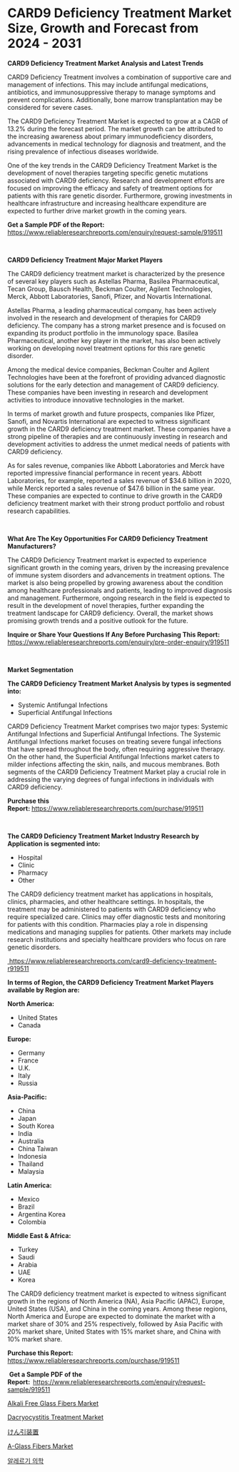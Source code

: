 <p><h1>CARD9 Deficiency Treatment Market Size, Growth and Forecast from 2024 - 2031</h1></p><p><strong>CARD9 Deficiency Treatment Market Analysis and Latest Trends</strong></p>
<p><p>CARD9 Deficiency Treatment involves a combination of supportive care and management of infections. This may include antifungal medications, antibiotics, and immunosuppressive therapy to manage symptoms and prevent complications. Additionally, bone marrow transplantation may be considered for severe cases.</p><p>The CARD9 Deficiency Treatment Market is expected to grow at a CAGR of 13.2% during the forecast period. The market growth can be attributed to the increasing awareness about primary immunodeficiency disorders, advancements in medical technology for diagnosis and treatment, and the rising prevalence of infectious diseases worldwide.</p><p>One of the key trends in the CARD9 Deficiency Treatment Market is the development of novel therapies targeting specific genetic mutations associated with CARD9 deficiency. Research and development efforts are focused on improving the efficacy and safety of treatment options for patients with this rare genetic disorder. Furthermore, growing investments in healthcare infrastructure and increasing healthcare expenditure are expected to further drive market growth in the coming years.</p></p>
<p><strong>Get a Sample PDF of the Report:&nbsp;</strong> <a href="https://www.reliableresearchreports.com/enquiry/request-sample/919511">https://www.reliableresearchreports.com/enquiry/request-sample/919511</a></p>
<p>&nbsp;</p>
<p><strong>CARD9 Deficiency Treatment Major Market Players</strong></p>
<p><p>The CARD9 deficiency treatment market is characterized by the presence of several key players such as Astellas Pharma, Basilea Pharmaceutical, Tecan Group, Bausch Health, Beckman Coulter, Agilent Technologies, Merck, Abbott Laboratories, Sanofi, Pfizer, and Novartis International. </p><p>Astellas Pharma, a leading pharmaceutical company, has been actively involved in the research and development of therapies for CARD9 deficiency. The company has a strong market presence and is focused on expanding its product portfolio in the immunology space. Basilea Pharmaceutical, another key player in the market, has also been actively working on developing novel treatment options for this rare genetic disorder. </p><p>Among the medical device companies, Beckman Coulter and Agilent Technologies have been at the forefront of providing advanced diagnostic solutions for the early detection and management of CARD9 deficiency. These companies have been investing in research and development activities to introduce innovative technologies in the market.</p><p>In terms of market growth and future prospects, companies like Pfizer, Sanofi, and Novartis International are expected to witness significant growth in the CARD9 deficiency treatment market. These companies have a strong pipeline of therapies and are continuously investing in research and development activities to address the unmet medical needs of patients with CARD9 deficiency.</p><p>As for sales revenue, companies like Abbott Laboratories and Merck have reported impressive financial performance in recent years. Abbott Laboratories, for example, reported a sales revenue of $34.6 billion in 2020, while Merck reported a sales revenue of $47.6 billion in the same year. These companies are expected to continue to drive growth in the CARD9 deficiency treatment market with their strong product portfolio and robust research capabilities.</p></p>
<p>&nbsp;</p>
<p><strong>What Are The Key Opportunities For CARD9 Deficiency Treatment Manufacturers?</strong></p>
<p><p>The CARD9 Deficiency Treatment market is expected to experience significant growth in the coming years, driven by the increasing prevalence of immune system disorders and advancements in treatment options. The market is also being propelled by growing awareness about the condition among healthcare professionals and patients, leading to improved diagnosis and management. Furthermore, ongoing research in the field is expected to result in the development of novel therapies, further expanding the treatment landscape for CARD9 deficiency. Overall, the market shows promising growth trends and a positive outlook for the future.</p></p>
<p><strong>Inquire or Share Your Questions If Any Before Purchasing This Report:</strong> <a href="https://www.reliableresearchreports.com/enquiry/pre-order-enquiry/919511">https://www.reliableresearchreports.com/enquiry/pre-order-enquiry/919511</a></p>
<p>&nbsp;</p>
<p><strong>Market Segmentation</strong></p>
<p><strong>The CARD9 Deficiency Treatment Market Analysis by types is segmented into:</strong></p>
<p><ul><li>Systemic Antifungal Infections</li><li>Superficial Antifungal Infections</li></ul></p>
<p><p>CARD9 Deficiency Treatment Market comprises two major types: Systemic Antifungal Infections and Superficial Antifungal Infections. The Systemic Antifungal Infections market focuses on treating severe fungal infections that have spread throughout the body, often requiring aggressive therapy. On the other hand, the Superficial Antifungal Infections market caters to milder infections affecting the skin, nails, and mucous membranes. Both segments of the CARD9 Deficiency Treatment Market play a crucial role in addressing the varying degrees of fungal infections in individuals with CARD9 deficiency.</p></p>
<p><strong>Purchase this Report:&nbsp;</strong><a href="https://www.reliableresearchreports.com/purchase/919511">https://www.reliableresearchreports.com/purchase/919511</a></p>
<p>&nbsp;</p>
<p><strong>The CARD9 Deficiency Treatment Market Industry Research by Application is segmented into:</strong></p>
<p><ul><li>Hospital</li><li>Clinic</li><li>Pharmacy</li><li>Other</li></ul></p>
<p><p>The CARD9 deficiency treatment market has applications in hospitals, clinics, pharmacies, and other healthcare settings. In hospitals, the treatment may be administered to patients with CARD9 deficiency who require specialized care. Clinics may offer diagnostic tests and monitoring for patients with this condition. Pharmacies play a role in dispensing medications and managing supplies for patients. Other markets may include research institutions and specialty healthcare providers who focus on rare genetic disorders.</p></p>
<p><a href="https://www.reliableresearchreports.com/card9-deficiency-treatment-r919511">&nbsp;https://www.reliableresearchreports.com/card9-deficiency-treatment-r919511</a></p>
<p><strong>In terms of Region, the CARD9 Deficiency Treatment Market Players available by Region are:</strong></p>
<p>
    <p> <strong> North America: </strong>
        <ul>
            <li>United States</li>
            <li>Canada</li>
        </ul>
        </p> 
    <p> <strong> Europe: </strong>
        <ul>
            <li>Germany</li>
            <li>France</li>
            <li>U.K.</li>
            <li>Italy</li>
            <li>Russia</li>
        </ul>
        </p> 
    <p> <strong> Asia-Pacific: </strong>
        <ul>
            <li>China</li>
            <li>Japan</li>
            <li>South Korea</li>
            <li>India</li>
            <li>Australia</li>
            <li>China Taiwan</li>
            <li>Indonesia</li>
            <li>Thailand</li>
            <li>Malaysia</li>
        </ul>
        </p> 
    <p> <strong> Latin America: </strong>
        <ul>
            <li>Mexico</li>
            <li>Brazil</li>
            <li>Argentina Korea</li>
            <li>Colombia</li>
        </ul>
        </p> 
    <p> <strong> Middle East & Africa: </strong>
        <ul>
            <li>Turkey</li>
            <li>Saudi</li>
            <li>Arabia</li>
            <li>UAE</li>
            <li>Korea</li>
        </ul>
    </p>
    </p>
<p><p>The CARD9 deficiency treatment market is expected to witness significant growth in the regions of North America (NA), Asia Pacific (APAC), Europe, United States (USA), and China in the coming years. Among these regions, North America and Europe are expected to dominate the market with a market share of 30% and 25% respectively, followed by Asia Pacific with 20% market share, United States with 15% market share, and China with 10% market share.</p></p>
<p><strong>Purchase this Report: </strong><a href="https://www.reliableresearchreports.com/purchase/919511">https://www.reliableresearchreports.com/purchase/919511</a></p>
<p>&nbsp;<strong>Get a Sample PDF of the Report:&nbsp;&nbsp;</strong><a href="https://www.reliableresearchreports.com/enquiry/request-sample/919511">https://www.reliableresearchreports.com/enquiry/request-sample/919511</a></p>
<p><strong></strong></p>
<p><p><a href="https://issuu.com/reportprime-2/docs/alkali-free-glass-fibers-market-size-2030.pptx">Alkali Free Glass Fibers Market</a></p><p><a href="https://github.com/jerrycopelandthomaswsqd8q/Market-Research-Report-List-2/blob/main/dacryocystitis-treatment-market.md">Dacryocystitis Treatment Market</a></p><p><a href="https://github.com/hilmi-2a/Market-Research-Report-List-1/blob/main/131880452582.md">けん引装置</a></p><p><a href="https://issuu.com/reportprime-2/docs/a-glass-fibers-market-size-2030.pptx">A-Glass Fibers Market</a></p><p><a href="https://github.com/BrettWeberrt8767765/Market-Research-Report-List-1/blob/main/100244848313.md">알레르기 의학</a></p></p>